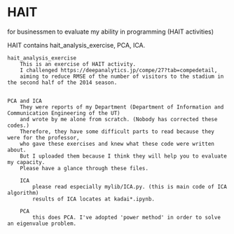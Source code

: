 # HAIT
for businessmen to evaluate my ability in programming (HAIT activities)

HAIT contains 	hait_analysis_exercise, PCA, ICA.

	hait_analysis_exercise
		This is an exercise of HAIT activity.
		I challenged https://deepanalytics.jp/compe/27?tab=compedetail,
		aiming to reduce RMSE of the number of visitors to the stadium in the second half of the 2014 season.
		

	PCA and ICA
		They were reports of my Department (Department of Information and Communication Engineering of the UT)
		and wrote by me alone from scratch. (Nobody has corrected these codes.)
		Therefore, they have some difficult parts to read because they were for the professor,
		who gave these exercises and knew what these code were written about.
		But I uploaded them because I think they will help you to evaluate my capacity.
		Please have a glance through these files.

		ICA
			please read especially mylib/ICA.py. (this is main code of ICA algorithm)
			results of ICA locates at kadai*.ipynb.

		PCA
			this does PCA. I've adopted 'power method' in order to solve an eigenvalue problem.
